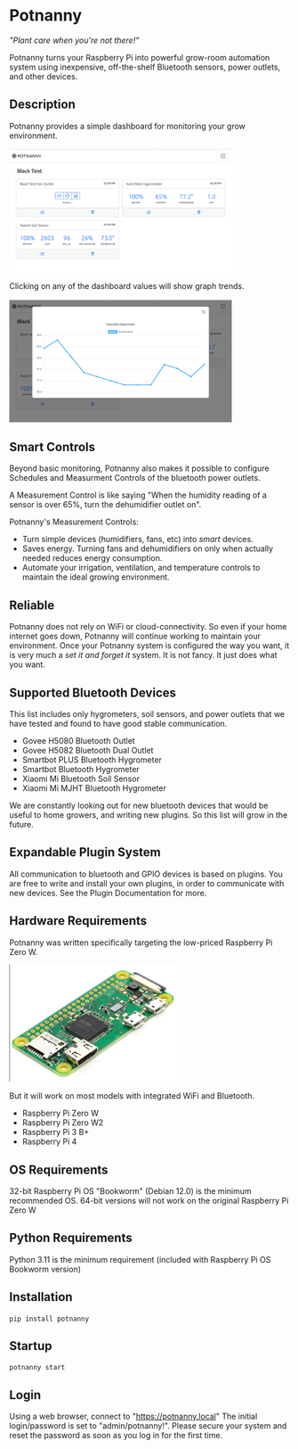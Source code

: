 # Potnanny
*"Plant care when you're not there!"*

Potnanny turns your Raspberry Pi into powerful grow-room automation system
using inexpensive, off-the-shelf Bluetooth sensors, power outlets, and other devices.

## Description
Potnanny provides a simple dashboard for monitoring your grow environment.

<img src="/docs/screenshots/dashboard.png" width="400">

Clicking on any of the dashboard values will show graph trends.

<img src="/docs/screenshots/graph.png" width="400">

## Smart Controls
Beyond basic monitoring, Potnanny also makes it possible to configure Schedules and Measurment Controls of the bluetooth power outlets.

A Measurement Control is like saying "When the humidity reading of a sensor is over 65%, turn the dehumidifier outlet on".

Potnanny's Measurement Controls:
- Turn simple devices (humidifiers, fans, etc) into *smart* devices.
- Saves energy. Turning fans and dehumidifiers on only when actually needed reduces energy consumption.
- Automate your irrigation, ventilation, and temperature controls to maintain the ideal growing environment.

## Reliable
Potnanny does not rely on WiFi or cloud-connectivity. So even if your home internet goes down, Potnanny will continue working to maintain your environment. Once your Potnanny system is configured the way you want, it is very much a *set it and forget it* system. It is not fancy. It just does what you want.

## Supported Bluetooth Devices
This list includes only hygrometers, soil sensors, and power outlets that we have tested and found to have good stable communication.

- Govee H5080 Bluetooth Outlet
- Govee H5082 Bluetooth Dual Outlet
- Smartbot PLUS Bluetooth Hygrometer
- Smartbot Bluetooth Hygrometer
- Xiaomi Mi Bluetooth Soil Sensor
- Xiaomi Mi MJHT Bluetooth Hygrometer

We are constantly looking out for new bluetooth devices that would be useful to home growers, and writing new plugins. So this list will grow in the future.

## Expandable Plugin System
All communication to bluetooth and GPIO devices is based on plugins.
You are free to write and install your own plugins, in order to communicate with new devices.
See the Plugin Documentation for more.

## Hardware Requirements
Potnanny was written specifically targeting the low-priced Raspberry Pi Zero W.

<img src="/docs/screenshots/rpizerow.png" width="300">

But it will work on most models with integrated WiFi and Bluetooth.
- Raspberry Pi Zero W
- Raspberry Pi Zero W2
- Raspberry Pi 3 B+
- Raspberry Pi 4

## OS Requirements
32-bit Raspberry Pi OS "Bookworm" (Debian 12.0) is the minimum recommended OS.
64-bit versions will not work on the original Raspberry Pi Zero W

## Python Requirements
Python 3.11 is the minimum requirement (included with Raspberry Pi OS Bookworm version)

## Installation
```
pip install potnanny
```

## Startup
```
potnanny start
```

## Login
Using a web browser, connect to "https://potnanny.local"
The initial login/password is set to "admin/potnanny!". Please secure your system and reset the password as soon as you log in for the first time.
